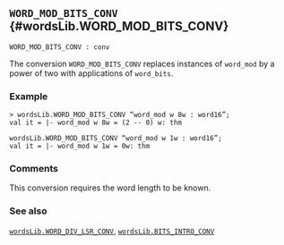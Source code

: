 ## `WORD_MOD_BITS_CONV` {#wordsLib.WORD_MOD_BITS_CONV}


```
WORD_MOD_BITS_CONV : conv
```



The conversion `WORD_MOD_BITS_CONV` replaces instances of `word_mod` by a power
of two with applications of `word_bits`.

### Example

    
    > wordsLib.WORD_MOD_BITS_CONV “word_mod w 8w : word16”;
    val it = |- word_mod w 8w = (2 -- 0) w: thm
    
    wordsLib.WORD_MOD_BITS_CONV “word_mod w 1w : word16”;
    val it = |- word_mod w 1w = 0w: thm
    

### Comments

This conversion requires the word length to be known.

### See also

[`wordsLib.WORD_DIV_LSR_CONV`](#wordsLib.WORD_DIV_LSR_CONV), [`wordsLib.BITS_INTRO_CONV`](#wordsLib.BITS_INTRO_CONV)

